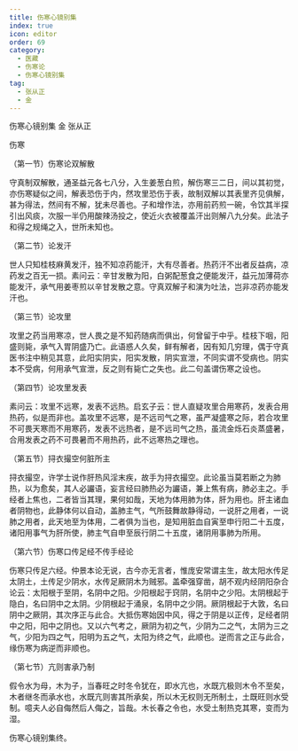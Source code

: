 ```yaml
---
title: 伤寒心镜别集
index: true
icon: editor
order: 69
category:
  - 医藏
  - 伤寒论
  - 伤寒心镜别集
tag:
  - 张从正
  - 金
---
```


伤寒心镜别集 金 张从正  

伤寒  

（第一节）伤寒论双解散  

守真制双解散，通圣益元各七八分，入生姜葱白煎，解伤寒三二日，间以其初觉，亦伤寒疑似之间，解表恐伤于内，然攻里恐伤于表，故制双解以其表里齐见俱解，甚为得法，然间有不解，犹未尽善也。子和增作法，亦用前药煎一碗，令饮其半探引出风痰，次服一半仍用酸辣汤投之，使近火衣被覆盖汗出则解八九分矣。此法子和得之规绳之入，世所未知也。  

（第二节）论发汗  

世人只知桂枝麻黄发汗，独不知凉药能汗，大有尽善者。热药汗不出者反益病，凉药发之百无一损。素问云：辛甘发散为阳，白粥配葱食之便能发汗，益元加薄荷亦能发汗，承气用姜枣煎以辛甘发散之意。守真双解子和演为吐法，岂非凉药亦能发汗也。  

（第三节）论攻里  

攻里之药当用寒凉，世人畏之是不知药随病而俱出，何曾留于中乎。桂枝下咽，阳盛则毙，承气入胃阴盛乃亡。此语惑人久矣，鲜有解者，因有知几穷理，偶于守真医书注中稍见其意，此阳实阴实，阳实发散，阴实宣泄，不同实谓不受病也。阴实本不受病，何用承气宣泄，反之则有毙亡之失也。此二句盖谓伤寒之设也。  

（第四节）论攻里发表  

素问云：攻里不远寒，发表不远热。启玄子云：世人直疑攻里合用寒药，发表合用热药，似是而非也。盖攻里不远寒，是不远司气之寒，虽严凝盛寒之际，若合攻里不可畏天寒而不用寒药，发表不远热者，是不远司气之热，虽流金烁石炎蒸盛暑，合用发表之药不可畏暑而不用热药，此不远寒热之理也。  

（第五节）挦衣撮空何脏所主  

挦衣撮空，许学士说作肝热风淫末疾，故手为挦衣撮空。此论虽当莫若断之为肺热，以为愈矣，其人必讝语，妄言经曰肺热必为讝语，兼上焦有病，肺必主之。手经者上焦也，二者皆当其理，果何如哉，天地为体用肺为体，肝为用也。肝主诸血者阴物也，此静体何以自动，盖肺主气，气所鼓舞故静得动，一说肝之用者，一说肺之用者，此天地至为体用，二者俱为当也，是知用脏血自寅至申行阳二十五度，诸阳用事气为肝所使，肺主气自申至辰行阴二十五度，诸阴用事肺为所用。  

（第六节）伤寒口传足经不传手经论  

伤寒只传足六经。仲景本论无说，古今亦无言者，惟庞安常谓主生，故太阳水传足太阴土，土传足少阴水，水传足厥阴木为贼邪。盖牵强穿凿，胡不观内经阴阳杂合论云：太阳根于至阴，名阴中之阳。少阳根起于窍阴，名阴中之少阳。太阴根起于隐白，名曰阴中之太阴。少阴根起于涌泉，名阴中之少阴。厥阴根起于大敦，名曰阴中之厥阴，其次序正与此合。大抵伤寒始因中风，得之于阴是以正传，足经者阴中之阳，阳中之阴也。又以六气考之，厥阴为初之气，少阴为二之气，太阴为三之气，少阳为四之气，阳明为五之气，太阳为终之气，此顺也。逆而言之正与此合，缘伤寒为病逆而非顺也。  

（第七节）亢则害承乃制  

假令水为母，木为子，当春旺之时冬令犹在，即水亢也，水既亢极则木令不至矣，木者继冬而承水也，水既亢则害其所承矣，所以木无权则无所制土，土既旺则水受制。噫夫人必自侮然后人侮之，旨哉。木长春之令也，水受土制热克其寒，变而为湿。  

伤寒心镜别集终。  
